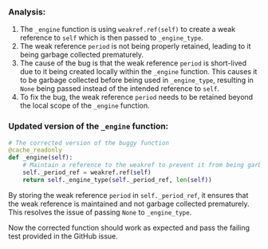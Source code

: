 ### Analysis:
1. The `_engine` function is using `weakref.ref(self)` to create a weak reference to `self` which is then passed to `_engine_type`.
2. The weak reference `period` is not being properly retained, leading to it being garbage collected prematurely.
3. The cause of the bug is that the weak reference `period` is short-lived due to it being created locally within the `_engine` function. This causes it to be garbage collected before being used in `_engine_type`, resulting in `None` being passed instead of the intended reference to `self`.
4. To fix the bug, the weak reference `period` needs to be retained beyond the local scope of the `_engine` function.

### Updated version of the `_engine` function:
```python
# The corrected version of the buggy function
@cache_readonly
def _engine(self):
    # Maintain a reference to the weakref to prevent it from being garbage collected
    self._period_ref = weakref.ref(self)
    return self._engine_type(self._period_ref, len(self))
```

By storing the weak reference `period` in `self._period_ref`, it ensures that the weak reference is maintained and not garbage collected prematurely. This resolves the issue of passing `None` to `_engine_type`.

Now the corrected function should work as expected and pass the failing test provided in the GitHub issue.